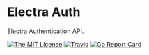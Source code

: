 # Electra Auth

Electra Authentication API.

[![The MIT License](https://img.shields.io/badge/license-MIT-orange.svg?style=flat-square)](http://opensource.org/licenses/MIT)
[![Travis](https://img.shields.io/travis/Electra-project/electra-auth.svg?style=flat-square)](https://travis-ci.org/Electra-project/electra-auth)
[![Go Report Card](https://goreportcard.com/badge/github.com/Electra-project/electra-auth?style=flat-square)](https://goreportcard.com/report/github.com/Electra-project/electra-auth)
